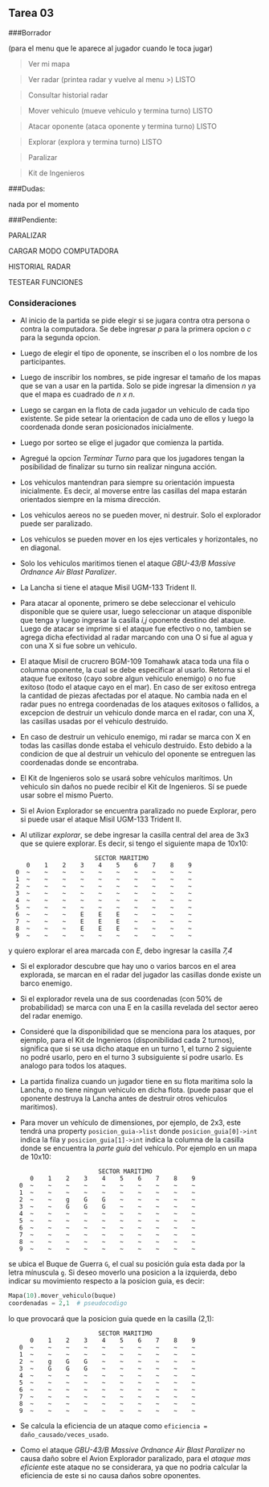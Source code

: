 ﻿## Tarea 03

###Borrador

(para el menu que le aparece al jugador cuando le toca jugar)

>Ver mi mapa

>Ver radar (printea radar y vuelve al menu >) LISTO

>Consultar historial radar

>Mover vehiculo (mueve vehiculo y termina turno) LISTO

>Atacar oponente (ataca oponente y termina turno) LISTO

>Explorar (explora y termina turno) LISTO

>Paralizar

>Kit de Ingenieros



###Dudas:

nada por el momento



###Pendiente:

PARALIZAR

CARGAR MODO COMPUTADORA

HISTORIAL RADAR

TESTEAR FUNCIONES


### Consideraciones

* Al inicio de la partida se pide elegir si se jugara contra otra persona o contra la computadora.
Se debe ingresar *p* para la primera opcion o *c* para la segunda opcion.


* Luego de elegir el tipo de oponente, se inscriben el o los nombre de los participantes.


* Luego de inscribir los nombres, se pide ingresar el tamaño de los mapas que se van a usar en la partida.
Solo se pide ingresar la dimension *n* ya que el mapa es cuadrado de *n x n*.


* Luego se cargan en la flota de cada jugador un vehiculo de cada tipo existente. Se pide setear la orientacion 
de cada uno de ellos y luego la coordenada donde seran posicionados inicialmente.


* Luego por sorteo se elige el jugador que comienza la partida.


* Agregué la opcion *Terminar Turno* para que los jugadores tengan la posibilidad de
finalizar su turno sin realizar ninguna acción.


* Los vehiculos mantendran para siempre su orientación impuesta inicialmente. Es decir, al moverse 
entre las casillas del mapa estarán orientados siempre en la misma dirección.


* Los vehiculos aereos no se pueden mover, ni destruir. Solo el explorador puede ser paralizado.


* Los vehiculos se pueden mover en los ejes verticales y horizontales, no en diagonal.


* Solo los vehiculos maritimos tienen el ataque *GBU-43/B Massive Ordnance Air Blast Paralizer*.


* La Lancha si tiene el ataque Misil UGM-133 Trident II.


* Para atacar al oponente, primero se debe seleccionar el vehiculo disponible que se quiere usar, luego
seleccionar un ataque disponible que tenga y luego ingresar la casilla *i,j* oponente destino del ataque.
Luego de atacar se imprime si el ataque fue efectivo o no, tambien se agrega dicha efectividad al radar 
marcando con una O si fue al agua y con una X si fue sobre un vehiculo.


* El ataque Misil de crucrero BGM-109 Tomahawk ataca toda una fila o columna oponente, la cual se debe especificar al 
usarlo. Retorna si el ataque fue exitoso (cayo sobre algun vehiculo enemigo) o no fue exitoso (todo el
ataque cayo en el mar). En caso de ser exitoso entrega la cantidad de piezas afectadas por el ataque.
No cambia nada en el radar pues no entrega coordenadas de los ataques exitosos o fallidos, a excepcion de destruir un
vehiculo donde marca en el radar, con una X, las casillas usadas por el vehiculo destruido. 


* En caso de destruir un vehiculo enemigo, mi radar se marca con X en todas las casillas donde estaba el vehiculo destruido.
Esto debido a la condicion de que al destruir un vehiculo del oponente se entreguen las coordenadas donde se encontraba.


* El Kit de Ingenieros solo se usará sobre vehículos marítimos. Un vehiculo sin daños no puede recibir el Kit de Ingenieros.
Sí se puede usar sobre el mismo Puerto.


* Si el Avion Explorador se encuentra paralizado no puede Explorar, pero si puede usar el ataque Misil UGM-133 Trident II.


* Al utilizar *explorar*, se debe ingresar la casilla central del area de 3x3 que se quiere explorar.
Es decir, si tengo el siguiente mapa de 10x10:
 ```
                         SECTOR MARITIMO
      0    1    2    3    4    5    6    7    8    9  
   0  ~    ~    ~    ~    ~    ~    ~    ~    ~    ~     
   1  ~    ~    ~    ~    ~    ~    ~    ~    ~    ~     
   2  ~    ~    ~    ~    ~    ~    ~    ~    ~    ~     
   3  ~    ~    ~    ~    ~    ~    ~    ~    ~    ~     
   4  ~    ~    ~    ~    ~    ~    ~    ~    ~    ~     
   5  ~    ~    ~    ~    ~    ~    ~    ~    ~    ~     
   6  ~    ~    ~    E    E    E    ~    ~    ~    ~     
   7  ~    ~    ~    E    E    E    ~    ~    ~    ~     
   8  ~    ~    ~    E    E    E    ~    ~    ~    ~     
   9  ~    ~    ~    ~    ~    ~    ~    ~    ~    ~     
```
y quiero explorar el area marcada con *E*, debo ingresar la casilla *7,4*


* Si el explorador descubre que hay uno o varios barcos en el area explorada, se marcan en el radar del jugador
las casillas donde existe un barco enemigo.


* Si el explorador revela una de sus coordenadas (con 50% de probabilidad) se marca con una E en la casilla revelada 
del sector aereo del radar enemigo.


* Consideré que la disponibilidad que se menciona para los ataques, por ejemplo, para el Kit de Ingenieros
(disponibilidad cada 2 turnos), significa que si se usa dicho ataque en un turno 1, el turno 2 siguiente no podré
usarlo, pero en el turno 3 subsiguiente sí podre usarlo. Es analogo para todos los ataques.


* La partida finaliza cuando un jugador tiene en su flota maritima solo la Lancha, o no tiene ningun vehiculo en dicha flota.
(puede pasar que el oponente destruya la Lancha antes de destruir otros vehiculos maritimos).


* Para mover un vehículo de dimensiones, por ejemplo, de 2x3, este tendrá una property
```posicion_guia->list``` donde ```posicion_guia[0]->int``` indica la fila y ```posicion_guia[1]->int``` 
indica la columna de la casilla donde se encuentra la *parte guía* del vehículo. 
Por ejemplo en un mapa de 10x10:
```
                         SECTOR MARITIMO
      0    1    2    3    4    5    6    7    8    9  
   0  ~    ~    ~    ~    ~    ~    ~    ~    ~    ~     
   1  ~    ~    ~    ~    ~    ~    ~    ~    ~    ~     
   2  ~    ~    g    G    G    ~    ~    ~    ~    ~     
   3  ~    ~    G    G    G    ~    ~    ~    ~    ~     
   4  ~    ~    ~    ~    ~    ~    ~    ~    ~    ~     
   5  ~    ~    ~    ~    ~    ~    ~    ~    ~    ~     
   6  ~    ~    ~    ~    ~    ~    ~    ~    ~    ~     
   7  ~    ~    ~    ~    ~    ~    ~    ~    ~    ~     
   8  ~    ~    ~    ~    ~    ~    ~    ~    ~    ~     
   9  ~    ~    ~    ~    ~    ~    ~    ~    ~    ~     
```
se ubica el Buque de Guerra ```G```, el cual su posición guía esta dada por la letra mínuscula ```g```.
Si deseo moverlo una posicion a la izquierda, debo indicar su movimiento respecto a la posicion guia, es decir:
```python
Mapa(10).mover_vehiculo(buque)
coordenadas = 2,1  # pseudocodigo
```
lo que provocará que la posicion guia quede en la casilla (2,1):
```
                         SECTOR MARITIMO
      0    1    2    3    4    5    6    7    8    9
   0  ~    ~    ~    ~    ~    ~    ~    ~    ~    ~ 
   1  ~    ~    ~    ~    ~    ~    ~    ~    ~    ~     
   2  ~    g    G    G    ~    ~    ~    ~    ~    ~     
   3  ~    G    G    G    ~    ~    ~    ~    ~    ~     
   4  ~    ~    ~    ~    ~    ~    ~    ~    ~    ~     
   5  ~    ~    ~    ~    ~    ~    ~    ~    ~    ~     
   6  ~    ~    ~    ~    ~    ~    ~    ~    ~    ~     
   7  ~    ~    ~    ~    ~    ~    ~    ~    ~    ~     
   8  ~    ~    ~    ~    ~    ~    ~    ~    ~    ~     
   9  ~    ~    ~    ~    ~    ~    ~    ~    ~    ~     

```


* Se calcula la eficiencia de un ataque como ```eficiencia = daño_causado/veces_usado```.


* Como el ataque *GBU-43/B Massive Ordnance Air Blast Paralizer* no causa daño sobre el Avion Explorador paralizado,
para el *ataque mas eficiente* este ataque no se considerara, ya que no podria calcular la eficiencia de este si no causa
daños sobre oponentes.